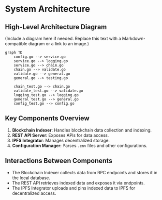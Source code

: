 # System Architecture

## High-Level Architecture Diagram

(Include a diagram here if needed. Replace this text with a Markdown-compatible diagram or a link to an image.)

```mermaid
graph TD
    config.go --> service.go
    service.go --> logging.go
    service.go --> chain.go
    chain.go --> validate.go
    validate.go --> general.go
    general.go --> testing.go

    chain_test.go --> chain.go
    validate_test.go --> validate.go
    logging_test.go --> logging.go
    general_test.go --> general.go
    config_test.go --> config.go
```

## Key Components Overview

1. **Blockchain Indexer**: Handles blockchain data collection and indexing.
2. **REST API Server**: Exposes APIs for data access.
3. **IPFS Integrator**: Manages decentralized storage.
4. **Configuration Manager**: Parses `.env` files and other configurations.

## Interactions Between Components

- The Blockchain Indexer collects data from RPC endpoints and stores it in the local database.
- The REST API retrieves indexed data and exposes it via endpoints.
- The IPFS Integrator uploads and pins indexed data to IPFS for decentralized access.
